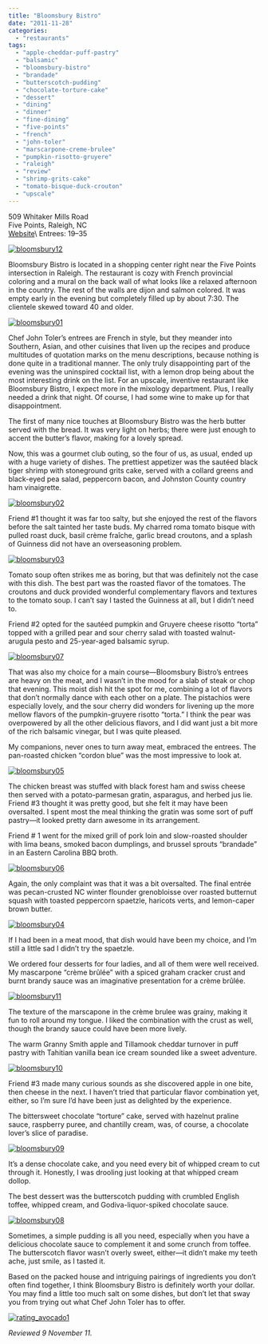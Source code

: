```yaml
---
title: "Bloomsbury Bistro"
date: "2011-11-28"
categories: 
  - "restaurants"
tags: 
  - "apple-cheddar-puff-pastry"
  - "balsamic"
  - "bloomsbury-bistro"
  - "brandade"
  - "butterscotch-pudding"
  - "chocolate-torture-cake"
  - "dessert"
  - "dining"
  - "dinner"
  - "fine-dining"
  - "five-points"
  - "french"
  - "john-toler"
  - "marscarpone-creme-brulee"
  - "pumpkin-risotto-gruyere"
  - "raleigh"
  - "review"
  - "shrimp-grits-cake"
  - "tomato-bisque-duck-crouton"
  - "upscale"
---
```


509 Whitaker Mills Road\
Five Points, Raleigh, NC\
[Website](http://bloomsburybistro.com/bistro.restaurant.raleigh/index.php)\ Entrees: $19–$35

[![](http://s3.amazonaws.com/thegourmez-wpmedia/2011/11/bloomsbury12.jpg "bloomsbury12")](http://s3.amazonaws.com/thegourmez-wpmedia/2011/11/bloomsbury12.jpg)

Bloomsbury Bistro is located in a shopping center right near the Five Points intersection in Raleigh. The restaurant is cozy with French provincial coloring and a mural on the back wall of what looks like a relaxed afternoon in the country. The rest of the walls are dijon and salmon colored. It was empty early in the evening but completely filled up by about 7:30. The clientele skewed toward 40 and older.

[![](http://s3.amazonaws.com/thegourmez-wpmedia/2011/11/bloomsbury01.jpg "bloomsbury01")](http://s3.amazonaws.com/thegourmez-wpmedia/2011/11/bloomsbury01.jpg)

Chef John Toler’s entrees are French in style, but they meander into Southern, Asian, and other cuisines that liven up the recipes and produce multitudes of quotation marks on the menu descriptions, because nothing is done quite in a traditional manner. The only truly disappointing part of the evening was the uninspired cocktail list, with a lemon drop being about the most interesting drink on the list. For an upscale, inventive restaurant like Bloomsbury Bistro, I expect more in the mixology department. Plus, I really needed a drink that night. Of course, I had some wine to make up for that disappointment.

The first of many nice touches at Bloomsbury Bistro was the herb butter served with the bread. It was very light on herbs; there were just enough to accent the butter’s flavor, making for a lovely spread.

Now, this was a gourmet club outing, so the four of us, as usual, ended up with a huge variety of dishes. The prettiest appetizer was the sautéed black tiger shrimp with stoneground grits cake, served with a collard greens and black-eyed pea salad, peppercorn bacon, and Johnston County country ham vinaigrette.

[![](http://s3.amazonaws.com/thegourmez-wpmedia/2011/11/bloomsbury02.jpg "bloomsbury02")](http://s3.amazonaws.com/thegourmez-wpmedia/2011/11/bloomsbury02.jpg)

Friend #1 thought it was far too salty, but she enjoyed the rest of the flavors before the salt tainted her taste buds. My charred roma tomato bisque with pulled roast duck, basil crème fraîche, garlic bread croutons, and a splash of Guinness did not have an overseasoning problem.

[![](http://s3.amazonaws.com/thegourmez-wpmedia/2011/11/bloomsbury03.jpg "bloomsbury03")](http://s3.amazonaws.com/thegourmez-wpmedia/2011/11/bloomsbury03.jpg)

Tomato soup often strikes me as boring, but that was definitely not the case with this dish. The best part was the roasted flavor of the tomatoes. The croutons and duck provided wonderful complementary flavors and textures to the tomato soup. I can’t say I tasted the Guinness at all, but I didn’t need to.

Friend #2 opted for the sautéed pumpkin and Gruyere cheese risotto “torta” topped with a grilled pear and sour cherry salad with toasted walnut-arugula pesto and 25-year-aged balsamic syrup.

[![](http://s3.amazonaws.com/thegourmez-wpmedia/2011/11/bloomsbury07.jpg "bloomsbury07")](http://s3.amazonaws.com/thegourmez-wpmedia/2011/11/bloomsbury07.jpg)

That was also my choice for a main course—Bloomsbury Bistro’s entrees are heavy on the meat, and I wasn’t in the mood for a slab of steak or chop that evening. This moist dish hit the spot for me, combining a lot of flavors that don’t normally dance with each other on a plate. The pistachios were especially lovely, and the sour cherry did wonders for livening up the more mellow flavors of the pumpkin-gruyere risotto “torta.” I think the pear was overpowered by all the other delicious flavors, and I did want just a bit more of the rich balsamic vinegar, but I was quite pleased.

My companions, never ones to turn away meat, embraced the entrees. The pan-roasted chicken “cordon blue” was the most impressive to look at.

[![](http://s3.amazonaws.com/thegourmez-wpmedia/2011/11/bloomsbury05.jpg "bloomsbury05")](http://s3.amazonaws.com/thegourmez-wpmedia/2011/11/bloomsbury05.jpg)

The chicken breast was stuffed with black forest ham and swiss cheese then served with a potato-parmesan gratin, asparagus, and herbed jus lie. Friend #3 thought it was pretty good, but she felt it may have been oversalted. I spent most the meal thinking the gratin was some sort of puff pastry—it looked pretty darn awesome in its arrangement.

Friend # 1 went for the mixed grill of pork loin and slow-roasted shoulder with lima beans, smoked bacon dumplings, and brussel sprouts “brandade” in an Eastern Carolina BBQ broth.

[![](http://s3.amazonaws.com/thegourmez-wpmedia/2011/11/bloomsbury06.jpg "bloomsbury06")](http://s3.amazonaws.com/thegourmez-wpmedia/2011/11/bloomsbury06.jpg)

Again, the only complaint was that it was a bit oversalted. The final entrée was pecan-crusted NC winter flounder grenobloisse over roasted butternut squash with toasted peppercorn spaetzle, haricots verts, and lemon-caper brown butter.

[![](http://s3.amazonaws.com/thegourmez-wpmedia/2011/11/bloomsbury04.jpg "bloomsbury04")](http://s3.amazonaws.com/thegourmez-wpmedia/2011/11/bloomsbury04.jpg)

If I had been in a meat mood, that dish would have been my choice, and I’m still a little sad I didn’t try the spaetzle.

We ordered four desserts for four ladies, and all of them were well received. My mascarpone “crème brûlée” with a spiced graham cracker crust and burnt brandy sauce was an imaginative presentation for a crème brûlée.

[![](http://s3.amazonaws.com/thegourmez-wpmedia/2011/11/bloomsbury11.jpg "bloomsbury11")](http://s3.amazonaws.com/thegourmez-wpmedia/2011/11/bloomsbury11.jpg)

The texture of the marscapone in the crème brulee was grainy, making it fun to roll around my tongue. I liked the combination with the crust as well, though the brandy sauce could have been more lively.

The warm Granny Smith apple and Tillamook cheddar turnover in puff pastry with Tahitian vanilla bean ice cream sounded like a sweet adventure.

[![](http://s3.amazonaws.com/thegourmez-wpmedia/2011/11/bloomsbury10.jpg "bloomsbury10")](http://s3.amazonaws.com/thegourmez-wpmedia/2011/11/bloomsbury10.jpg)

Friend #3 made many curious sounds as she discovered apple in one bite, then cheese in the next. I haven’t tried that particular flavor combination yet, either, so I’m sure I’d have been just as delighted by the experience.

The bittersweet chocolate “torture” cake, served with hazelnut praline sauce, raspberry puree, and chantilly cream, was, of course, a chocolate lover’s slice of paradise.

[![](http://s3.amazonaws.com/thegourmez-wpmedia/2011/11/bloomsbury09.jpg "bloomsbury09")](http://s3.amazonaws.com/thegourmez-wpmedia/2011/11/bloomsbury09.jpg)

It’s a dense chocolate cake, and you need every bit of whipped cream to cut through it. Honestly, I was drooling just looking at that whipped cream dollop.

The best dessert was the butterscotch pudding with crumbled English toffee, whipped cream, and Godiva-liquor-spiked chocolate sauce.

[![](http://s3.amazonaws.com/thegourmez-wpmedia/2011/11/bloomsbury08.jpg "bloomsbury08")](http://s3.amazonaws.com/thegourmez-wpmedia/2011/11/bloomsbury08.jpg)

Sometimes, a simple pudding is all you need, especially when you have a delicious chocolate sauce to complement it and some crunch from toffee. The butterscotch flavor wasn’t overly sweet, either—it didn’t make my teeth ache, just smile, as I tasted it.

Based on the packed house and intriguing pairings of ingredients you don’t often find together, I think Bloomsbury Bistro is definitely worth your dollar. You may find a little too much salt on some dishes, but don’t let that sway you from trying out what Chef John Toler has to offer.

[![](http://s3.amazonaws.com/thegourmez-wpmedia/2009/02/rating_avocado1.gif "rating_avocado1")](http://s3.amazonaws.com/thegourmez-wpmedia/2009/02/rating_avocado1.gif)

_Reviewed 9 November 11._
